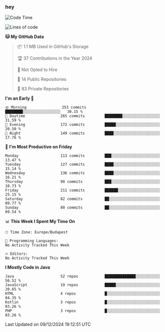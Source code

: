 ### hey

<!--START_SECTION:waka-->
![Code Time](http://img.shields.io/badge/Code%20Time-1%2C037%20hrs%202%20mins-blue)

![Lines of code](https://img.shields.io/badge/From%20Hello%20World%20I%27ve%20Written-1.1%20million%20lines%20of%20code-blue)

**🐱 My GitHub Data** 

> 📦 1.1 MB Used in GitHub's Storage 
 > 
> 🏆 37 Contributions in the Year 2024
 > 
> 🚫 Not Opted to Hire
 > 
> 📜 14 Public Repositories 
 > 
> 🔑 83 Private Repositories 
 > 
**I'm an Early 🐤** 

```text
🌞 Morning                253 commits         ████████░░░░░░░░░░░░░░░░░   30.15 % 
🌆 Daytime                265 commits         ████████░░░░░░░░░░░░░░░░░   31.59 % 
🌃 Evening                172 commits         █████░░░░░░░░░░░░░░░░░░░░   20.50 % 
🌙 Night                  149 commits         ████░░░░░░░░░░░░░░░░░░░░░   17.76 % 
```
📅 **I'm Most Productive on Friday** 

```text
Monday                   113 commits         ███░░░░░░░░░░░░░░░░░░░░░░   13.47 % 
Tuesday                  127 commits         ████░░░░░░░░░░░░░░░░░░░░░   15.14 % 
Wednesday                136 commits         ████░░░░░░░░░░░░░░░░░░░░░   16.21 % 
Thursday                 90 commits          ███░░░░░░░░░░░░░░░░░░░░░░   10.73 % 
Friday                   211 commits         ██████░░░░░░░░░░░░░░░░░░░   25.15 % 
Saturday                 82 commits          ██░░░░░░░░░░░░░░░░░░░░░░░   09.77 % 
Sunday                   80 commits          ██░░░░░░░░░░░░░░░░░░░░░░░   09.54 % 
```


📊 **This Week I Spent My Time On** 

```text
🕑︎ Time Zone: Europe/Budapest

💬 Programming Languages: 
No Activity Tracked This Week

🔥 Editors: 
No Activity Tracked This Week
```

**I Mostly Code in Java** 

```text
Java                     52 repos            ██████████████░░░░░░░░░░░   56.52 % 
JavaScript               19 repos            █████░░░░░░░░░░░░░░░░░░░░   20.65 % 
HTML                     4 repos             █░░░░░░░░░░░░░░░░░░░░░░░░   04.35 % 
Kotlin                   3 repos             █░░░░░░░░░░░░░░░░░░░░░░░░   03.26 % 
PHP                      3 repos             █░░░░░░░░░░░░░░░░░░░░░░░░   03.26 % 
```




 Last Updated on 09/12/2024 19:12:51 UTC
<!--END_SECTION:waka-->
